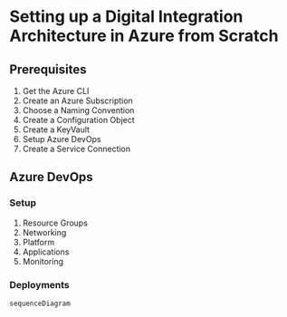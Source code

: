 # Setting up a Digital Integration Architecture in Azure from Scratch

## Prerequisites
1. Get the Azure CLI
2. Create an Azure Subscription
3. Choose a Naming Convention
4. Create a Configuration Object
5. Create a KeyVault
6. Setup Azure DevOps
7. Create a Service Connection

## Azure DevOps
### Setup
1. Resource Groups
1. Networking
1. Platform
1. Applications
1. Monitoring

### Deployments
``` mermaid
sequenceDiagram

```
